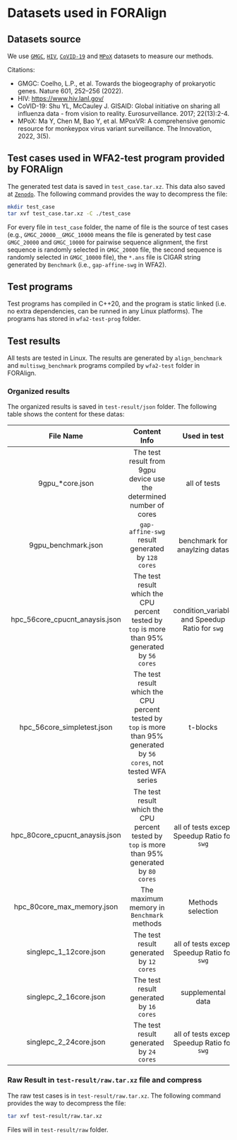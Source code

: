 # Datasets used in FORAlign

## Datasets source

We use [`GMGC`](https://github.com/malabz/GMGC-data), [`HIV`](https://github.com/malabz/HIV-data), [`CoVID-19`](https://www.gisaid.org/) and [`MPoX`](https://github.com/malabz/MPoxVR_dataset) datasets to measure our methods.

Citations:
- GMGC: Coelho, L.P., et al. Towards the biogeography of prokaryotic genes. Nature 601, 252–256 (2022).
- HIV: https://www.hiv.lanl.gov/
- CoVID-19: Shu YL, McCauley J. GISAID: Global initiative on sharing all influenza data - from vision to reality. Eurosurveillance. 2017; 22(13):2-4.
- MPoX: Ma Y, Chen M, Bao Y, et al. MPoxVR: A comprehensive genomic resource for monkeypox virus variant surveillance. The Innovation, 2022, 3(5).

## Test cases used in WFA2-test program provided by FORAlign

The generated test data is saved in `test_case.tar.xz`. This data also saved at [`Zenodo`](https://zenodo.org/records/10906782). The following command provides the way to decompress the file:

```bash
mkdir test_case
tar xvf test_case.tar.xz -C ./test_case
```

For every file in `test_case` folder, the name of file is the source of test cases (e.g., `GMGC_20000__GMGC_10000` means the file is generated by test case `GMGC_20000` and `GMGC_10000` for pairwise sequence alignment, the first sequence is randomly selected in `GMGC_20000` file, the second sequence is randomly selected in `GMGC_10000` file), the `*.ans` file is CIGAR string generated by `Benchmark` (i.e., `gap-affine-swg` in WFA2).

## Test programs

Test programs has compiled in C++20, and the program is static linked (i.e. no extra dependencies, can be runned in any Linux platforms). The programs has stored in `wfa2-test-prog` folder.

## Test results

All tests are tested in Linux. The results are generated by `align_benchmark` and `multiswg_benchmark` programs compiled by `wfa2-test` folder in FORAlign.

### Organized results
The organized results is saved in `test-result/json` folder. The following table shows the content for these datas:

|File Name|Content Info|Used in test|
|:-:|:-:|:-:|
|9gpu_*core.json|The test result from 9gpu device use the determined number of cores|all of tests|
|9gpu_benchmark.json|`gap-affine-swg` result generated by `128 cores`|benchmark for anaylzing datas|
|hpc_56core_cpucnt_anaysis.json|The test result which the CPU percent tested by `top` is more than 95% generated by `56 cores`|condition_variable and Speedup Ratio for `swg`|
|hpc_56core_simpletest.json|The test result which the CPU percent tested by `top` is more than 95% generated by `56 cores`, not tested WFA series|t-blocks|
|hpc_80core_cpucnt_anaysis.json|The test result which the CPU percent tested by `top` is more than 95% generated by `80 cores`|all of tests except Speedup Ratio for `swg`|
|hpc_80core_max_memory.json|The maximum memory in `Benchmark` methods|Methods selection|
|singlepc_1_12core.json|The test result generated by `12 cores`|all of tests except Speedup Ratio for `swg`|
|singlepc_2_16core.json|The test result generated by `16 cores`|supplemental data|
|singlepc_2_24core.json|The test result generated by `24 cores`|all of tests except Speedup Ratio for `swg`|

### Raw Result in `test-result/raw.tar.xz` file and compress

The raw test cases is in `test-result/raw.tar.xz`. The following command provides the way to decompress the file:

```bash
tar xvf test-result/raw.tar.xz
```

Files will in `test-result/raw` folder.
